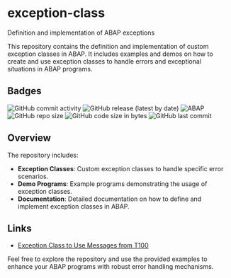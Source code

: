 # exception-class
Definition and implementation of ABAP exceptions

This repository contains the definition and implementation of custom exception classes in ABAP. It includes examples and demos on how to create and use exception classes to handle errors and exceptional situations in ABAP programs.

## Badges
![GitHub commit activity](https://img.shields.io/github/commit-activity/m/edmilson-nascimento/exception-class)
![GitHub release (latest by date)](https://img.shields.io/github/v/release/edmilson-nascimento/exception-class)
![ABAP](https://img.shields.io/badge/language-ABAP-blue)
![GitHub repo size](https://img.shields.io/github/repo-size/edmilson-nascimento/exception-class)
![GitHub code size in bytes](https://img.shields.io/github/languages/code-size/edmilson-nascimento/exception-class)
![GitHub last commit](https://img.shields.io/github/last-commit/edmilson-nascimento/exception-class)

## Overview
The repository includes:
- **Exception Classes**: Custom exception classes to handle specific error scenarios.
- **Demo Programs**: Example programs demonstrating the usage of exception classes.
- **Documentation**: Detailed documentation on how to define and implement exception classes in ABAP.

## Links
- [Exception Class to Use Messages from T100](https://zevolving.com/2013/04/exception-class-to-use-messages-from-t100/)

Feel free to explore the repository and use the provided examples to enhance your ABAP programs with robust error handling mechanisms.